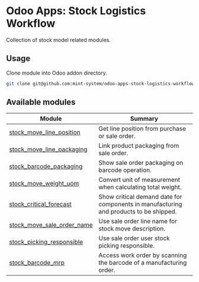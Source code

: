 # Odoo Apps: Stock Logistics Workflow

Collection of stock model related modules.

## Usage

Clone module into Odoo addon directory.

```bash
git clone git@github.com:mint-system/odoo-apps-stock-logistics-workflow.git ./addons/stock_logistics_workflow
```

## Available modules

| Module                                                    | Summary                                                                               |
| --------------------------------------------------------- | ------------------------------------------------------------------------------------- |
| [stock_move_line_position](stock_move_line_position/)     | Get line position from purchase or sale order.                                        |
| [stock_move_line_packaging](stock_move_line_packaging/)   | Link product packaging from sale order.                                               |
| [stock_barcode_packaging](stock_barcode_packaging/)       | Show sale order packaging on barcode operation.                                       |
| [stock_move_weight_uom](stock_move_weight_uom/)           | Convert unit of measurement when calculating total weight.                            |
| [stock_critical_forecast](stock_critical_forecast/)       | Show critical demand date for components in manufacturing and products to be shipped. |
| [stock_move_sale_order_name](stock_move_sale_order_name/) | Use sale order line name for stock move description.                                  |
| [stock_picking_responsible](stock_picking_responsible/)   | Use sale order user stock picking responsible.                                        |
| [stock_barcode_mrp](stock_barcode_mrp/)                   | Access work order by scanning the barcode of a manufacturing order.                   |
